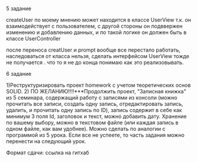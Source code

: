 5 задание

createUser   по моему мнению может находится в классе UserView т.к. он взаимодействует с пользователем, с другой стороны он подввержен изменению и добавлению данных, и по такой логике он должен быть в классе UserController


после переноса creatUser  и prompt  вообще все перестало работать, наследоваться от класса нельзя, сделать интерфейсом UserView тожде не получается .
что то я не до конца понимаю как это реализовывать.

6 задание


1)Реструктуризировать проект homework с учетом теоретических основ SOLID.
2) ПО ЖЕЛАНИЮ!!!!***Продолжить проект, "Записная книжка" из 5 семинара, содержащий работу с записями из консоли (можно прочитать все записи, создать одну запись, отредактировать запись, удалить, и прочитать одну запись по ID), запись содержит в себе как минимум 3 поля Id, заголовок и текст, можно добавить дату. Хранение по вашему выбору, можно в текстовом файле (или каждая запись в одном файле, как вам удобнее). Можно сделать по аналогии с программой из 5 урока. Если все не успеете, то часть задания можно перенести на следующий урок.

Формат сдачи: ссылка на гитхаб



